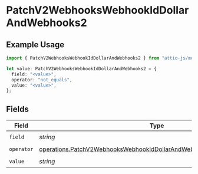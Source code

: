 # PatchV2WebhooksWebhookIdDollarAndWebhooks2

## Example Usage

```typescript
import { PatchV2WebhooksWebhookIdDollarAndWebhooks2 } from "attio-js/models/operations";

let value: PatchV2WebhooksWebhookIdDollarAndWebhooks2 = {
  field: "<value>",
  operator: "not_equals",
  value: "<value>",
};
```

## Fields

| Field                                                                                                                                                              | Type                                                                                                                                                               | Required                                                                                                                                                           | Description                                                                                                                                                        |
| ------------------------------------------------------------------------------------------------------------------------------------------------------------------ | ------------------------------------------------------------------------------------------------------------------------------------------------------------------ | ------------------------------------------------------------------------------------------------------------------------------------------------------------------ | ------------------------------------------------------------------------------------------------------------------------------------------------------------------ |
| `field`                                                                                                                                                            | *string*                                                                                                                                                           | :heavy_check_mark:                                                                                                                                                 | N/A                                                                                                                                                                |
| `operator`                                                                                                                                                         | [operations.PatchV2WebhooksWebhookIdDollarAndWebhooksResponse200Operator](../../models/operations/patchv2webhookswebhookiddollarandwebhooksresponse200operator.md) | :heavy_check_mark:                                                                                                                                                 | N/A                                                                                                                                                                |
| `value`                                                                                                                                                            | *string*                                                                                                                                                           | :heavy_check_mark:                                                                                                                                                 | N/A                                                                                                                                                                |